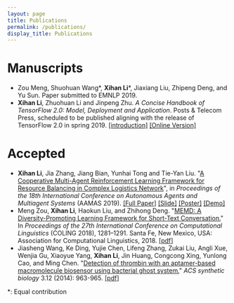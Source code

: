 ```yaml
---
layout: page
title: Publications
permalink: /publications/
display_title: Publications
---
```


# Manuscripts

- Zou Meng, Shuohuan Wang\*, **Xihan Li**\*, Jiaxiang Liu, Zhipeng Deng, and Yu Sun. Paper submitted to EMNLP 2019.
- **Xihan Li**, Zhuohuan Li and Jinpeng Zhu. *A Concise Handbook of TensorFlow 2.0: Model, Deployment and Application*. Posts & Telecom Press, scheduled to be published aligning with the release of TensorFlow 2.0 in spring 2019. [[introduction]]({{site.url}}/tensorflow/2018/08/29/a-concise-handbook-of-tensorflow.html) [[Online Version]](https://tf.wiki)

<!-- <table width="100%" style="border: 0px; ">
    <tr>
        <td>
            <center><img src="{{site.url}}/assets/publications/tfhandbook.png" width="100%"/></center>
        </td>
        <td width="70%">
            <b>Xihan Li</b>, Zhuohuan Li, Jingtian Peng and Jinpeng Zhu. <br />
            <b>A Concise Handbook of TensorFlow 2.0: Model, Deployment and Architecture</b> <br />
            <i>Posts & Telecom Press</i>, estimated to be published aligning with TensorFlow 2.0 (around early 2019) <br />
            More info with open-sourced version can be found <a href="/resources/#a-concise-handbook-of-tensorflow">here</a>.
        </td>
    </tr>
    <tr>
        <td>
            <center><img src="{{site.url}}/assets/publications/marl.png" width="100%"/></center>
        </td>
        <td width="70%">
            <b>Xihan Li</b>, Jia Zhang, Jiang Bian, Tie-Yan Liu, Yunhai Tong. <br />
            Work in Microsoft Research Asia, paper submitted to AAAI 2019
        </td>
    </tr>
</table> -->

# Accepted

- **Xihan Li**, Jia Zhang, Jiang Bian, Yunhai Tong and Tie-Yan Liu. "[A Cooperative Multi-Agent Reinforcement Learning Framework for Resource Balancing in Complex Logistics Network](http://www.ifaamas.org/Proceedings/aamas2019/forms/contents.htm#4A)", in *Proceedings of the 18th International Conference on Autonomous Agents and Multiagent Systems* (AAMAS 2019). [[Full Paper]](https://arxiv.org/pdf/1903.00714) [[Slide]](https://drive.google.com/file/d/1D0ePPiuKKPD2klIu4lbTAJFHJ__vZXiS/view?usp=sharing) [[Poster]](https://drive.google.com/file/d/1tuJiH75KeLG9pA-7UsYq5Xe6-7ScyRKH/view?usp=sharing) [[Demo]](https://youtu.be/3lh6pFT349E)
- Meng Zou, **Xihan Li**, Haokun Liu, and Zhihong Deng. "[MEMD: A Diversity-Promoting Learning Framework for Short-Text Conversation.](http://www.aclweb.org/anthology/C18-1109)" In *Proceedings of the 27th International Conference on Computational Linguistics* (COLING 2018), 1281–1291. Santa Fe, New Mexico, USA: Association for Computational Linguistics, 2018. [[pdf]](http://www.aclweb.org/anthology/C18-1109)
- Jiasheng Wang, Ke Ding, Yujie Chen, Lifeng Zhang, Zukai Liu, Angli Xue, Wenjia Gu, Xiaoyue Yang, **Xihan Li**, Jin Huang, Congcong Xing, Yunlong Cao, and Ming Chen. "[Detection of thrombin with an aptamer-based macromolecule biosensor using bacterial ghost system.](http://pubs.acs.org/doi/abs/10.1021/sb500018f)" *ACS synthetic biology* 3.12 (2014): 963-965. [[pdf]]({{site.url}}/assets/publications/Detection_of_Thrombin_with_an_Aptamer-Ba.pdf)

*: Equal contribution